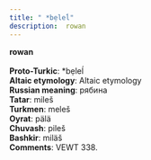 ```yaml
---
title: " *bẹleĺ"
description:  rowan
---
```

<strong> rowan</strong><br><br>
<strong>Proto-Turkic</strong>:  *bẹleĺ<br>
<strong>Altaic etymology</strong>:  Altaic etymology<br>
<strong>Russian meaning</strong>:  рябина<br>
<strong>Tatar</strong>:  mileš<br>
<strong>Turkmen</strong>:  meleš<br>
<strong>Oyrat</strong>:  pälä<br>
<strong>Chuvash</strong>:  pileš<br>
<strong>Bashkir</strong>:  miläš<br>
<strong>Comments</strong>:  VEWT 338.<br>


